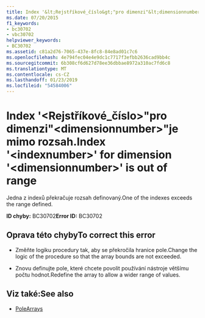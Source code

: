```yaml
---
title: Index '&lt;Rejstříkové_číslo&gt;"pro dimenzi"&lt;dimensionnumber&gt;"je mimo rozsah.
ms.date: 07/20/2015
f1_keywords:
- bc30702
- vbc30702
helpviewer_keywords:
- BC30702
ms.assetid: c81a2d76-7065-437e-8fc8-84e8ad01c7c6
ms.openlocfilehash: 4e794fec04e4e9dc1c7717f3efbb2636cad9bb4c
ms.sourcegitcommit: 6b308cf6d627d78ee36dbbae8972a310ac7fd6c8
ms.translationtype: MT
ms.contentlocale: cs-CZ
ms.lasthandoff: 01/23/2019
ms.locfileid: "54584006"
---
```

# <a name="index-ltindexnumbergt-for-dimension-ltdimensionnumbergt-is-out-of-range"></a><span data-ttu-id="2f083-102">Index '&lt;Rejstříkové_číslo&gt;"pro dimenzi"&lt;dimensionnumber&gt;"je mimo rozsah.</span><span class="sxs-lookup"><span data-stu-id="2f083-102">Index '&lt;indexnumber&gt;' for dimension '&lt;dimensionnumber&gt;' is out of range</span></span>
<span data-ttu-id="2f083-103">Jedna z indexů překračuje rozsah definovaný.</span><span class="sxs-lookup"><span data-stu-id="2f083-103">One of the indexes exceeds the range defined.</span></span>  
  
 <span data-ttu-id="2f083-104">**ID chyby:** BC30702</span><span class="sxs-lookup"><span data-stu-id="2f083-104">**Error ID:** BC30702</span></span>  
  
## <a name="to-correct-this-error"></a><span data-ttu-id="2f083-105">Oprava této chyby</span><span class="sxs-lookup"><span data-stu-id="2f083-105">To correct this error</span></span>  
  
-   <span data-ttu-id="2f083-106">Změňte logiku procedury tak, aby se překročila hranice pole.</span><span class="sxs-lookup"><span data-stu-id="2f083-106">Change the logic of the procedure so that the array bounds are not exceeded.</span></span>  
  
-   <span data-ttu-id="2f083-107">Znovu definujte pole, které chcete povolit používání nástroje většímu počtu hodnot.</span><span class="sxs-lookup"><span data-stu-id="2f083-107">Redefine the array to allow a wider range of values.</span></span>  
  
## <a name="see-also"></a><span data-ttu-id="2f083-108">Viz také:</span><span class="sxs-lookup"><span data-stu-id="2f083-108">See also</span></span>
- [<span data-ttu-id="2f083-109">Pole</span><span class="sxs-lookup"><span data-stu-id="2f083-109">Arrays</span></span>](../../visual-basic/programming-guide/language-features/arrays/index.md)
